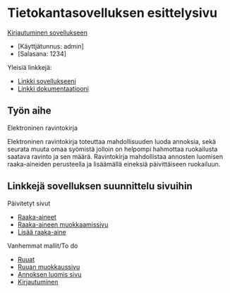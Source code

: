 ﻿# Tietokantasovelluksen esittelysivu


[Kirjautuminen sovellukseen](https://harrihei.users.cs.helsinki.fi/tsoha/login)
* [Käyttjätunnus: admin]
* [Salasana:	1234]



Yleisiä linkkejä:

* [Linkki sovellukseeni](https://harrihei.users.cs.helsinki.fi/tsoha/ravintokirja/raakaaine)
* [Linkki dokumentaatiooni](doc/dokumentaatio.pdf)

## Työn aihe

Elektroninen ravintokirja 

Elektroninen ravintokirja toteuttaa mahdollisuuden luoda annoksia, sekä seurata muuta omaa syömistä jolloin on helpompi hahmottaa ruokailusta saatava ravinto ja sen määrä.
Ravintokirja mahdollistaa annosten luomisen raaka-aineiden perusteella ja lisäämällä eineksiä päivittäiseen ruokailuun.

## Linkkejä sovelluksen suunnittelu sivuihin
Päivitetyt sivut
* [Raaka-aineet](https://harrihei.users.cs.helsinki.fi/tsoha/ravintokirja/raakaaine)
* [Raaka-aineen muokkaamissivu](https://harrihei.users.cs.helsinki.fi/tsoha/ravintokirja/raakaaine/1)
* [Lisää raaka-aine](https://harrihei.users.cs.helsinki.fi/tsoha/ravintokirja/lisaaraakaaine)

Vanhemmat mallit/To do

* [Ruuat](https://harrihei.users.cs.helsinki.fi/tsoha/ravintokirja/ruoka)
* [Ruuan muokkaussivu](https://harrihei.users.cs.helsinki.fi/tsoha/ravintokirja/ruoka/1)
* [Annoksen luomis sivu](https://harrihei.users.cs.helsinki.fi/tsoha/ravintokirja/ruoka/luoannos)
* [Kirjautuminen](https://harrihei.users.cs.helsinki.fi/tsoha/login)